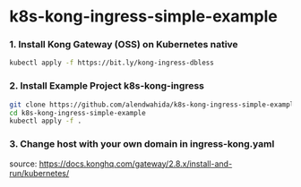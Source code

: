 # k8s-kong-ingress-simple-example

### 1. Install Kong Gateway (OSS) on Kubernetes native
   ```bash
   kubectl apply -f https://bit.ly/kong-ingress-dbless
   ```
### 2. Install Example Project k8s-kong-ingress
   ```bash
   git clone https://github.com/alendwahida/k8s-kong-ingress-simple-example.git
   cd k8s-kong-ingress-simple-example
   kubectl apply -f .
   ```
### 3. Change host with your own domain in ingress-kong.yaml


   source: https://docs.konghq.com/gateway/2.8.x/install-and-run/kubernetes/
